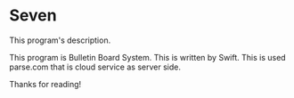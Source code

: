 # Seven

This program's description.

This program is Bulletin Board System.
This is written by Swift. 
This is used parse.com that is cloud service as server side.

Thanks for reading!
